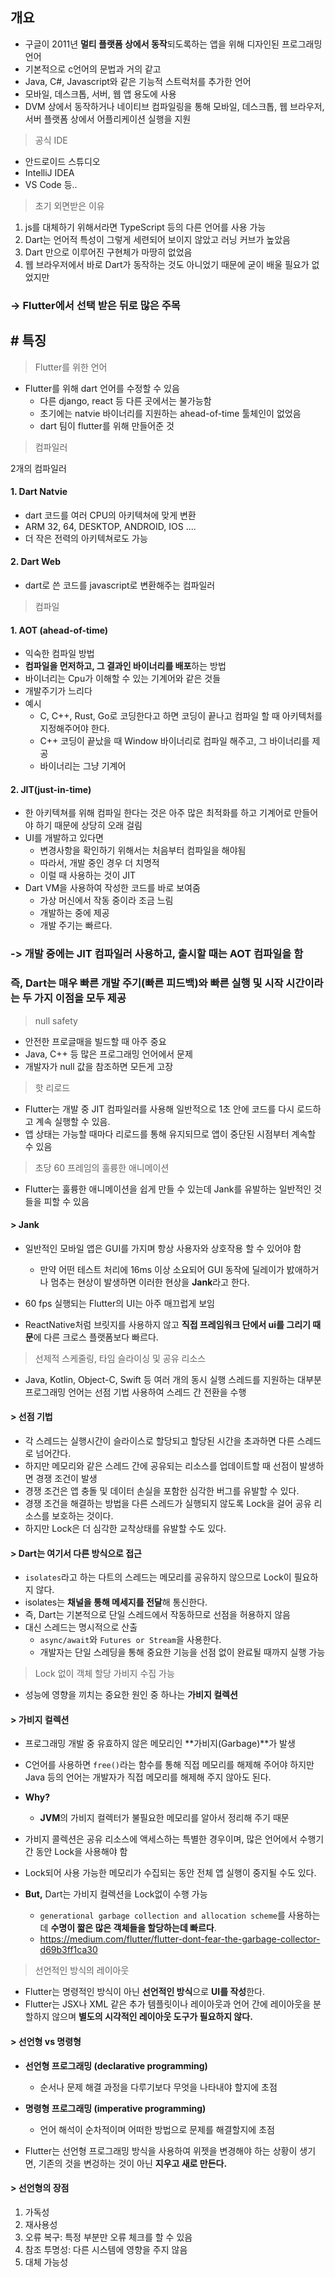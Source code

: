 

## 개요

- 구글이 2011년 **멀티 플랫폼 상에서 동작**되도록하는 앱을 위해 디자인된 프로그래밍 언어
- 기본적으로 c언어의 문법과 거의 같고
- Java, C#, Javascript와 같은 기능적 스트럭처를 추가한 언어
- 모바일, 데스크톱, 서버, 웹 앱 용도에 사용
- DVM 상에서 동작하거나 네이티브 컴파일링을 통해 모바일, 데스크톱, 웹 브라우저, 서버 플랫폼 상에서 어플리케이션 실행을 지원

> 공식 IDE

- 안드로이드 스튜디오
- IntelliJ IDEA
- VS Code 등..


> 초기 외면받은 이유

1. js를 대체하기 위해서라면 TypeScript 등의 다른 언어를 사용 가능
2. Dart는 언어적 특성이 그렇게 세련되어 보이지 않았고 러닝 커브가 높았음
3. Dart 만으로 이루어진 구현체가 마땅히 없었음
4. 웹 브라우저에서 바로 Dart가 동작하는 것도 아니었기 때문에 굳이 배울 필요가 없었지만

### -> Flutter에서 선택 받은 뒤로 많은 주목


## # 특징


> Flutter를 위한 언어

- Flutter를 위해 dart 언어를 수정할 수 있음
	- 다른 django, react 등 다른 곳에서는 불가능함
	- 초기에는 natvie 바이너리를 지원하는 ahead-of-time 툴체인이 없었음
	- dart 팀이 flutter를 위해 만들어준 것


> 컴파일러

2개의 컴파일러

#### 1. Dart Natvie

- dart 코드를 여러 CPU의 아키텍쳐에 맞게 변환
- ARM 32, 64, DESKTOP, ANDROID, IOS ....
- 더 작은 전력의 아키텍쳐로도 가능
	
#### 2. Dart Web

- dart로 쓴 코드를 javascript로 변환해주는 컴파일러


> 컴파일

#### 1. AOT (ahead-of-time)

- 익숙한 컴파일 방법
- **컴파일을 먼저하고, 그 결과인 바이너리를 배포**하는 방법
- 바이너리는 Cpu가 이해할 수 있는 기계어와 같은 것들
- 개발주기가 느리다
- 예시
	- C, C++, Rust, Go로 코딩한다고 하면 코딩이 끝나고 컴파일 할 때 아키텍처를 지정해주어야 한다.
	- C++ 코딩이 끝났을 때 Window 바이너리로 컴파일 해주고, 그 바이너리를 제공
	- 바이너리는 그냥 기계어


#### 2. JIT(just-in-time)

- 한 아키텍쳐를 위해 컴파일 한다는 것은 아주 많은 최적화를 하고 기계어로 만들어야 하기 때문에 상당히 오래 걸림
- UI를 개발하고 있다면 
	- 변경사항을 확인하기 위해서는 처음부터 컴파일을 해야됨
	- 따라서, 개발 중인 경우 더 치명적
	- 이럴 때 사용하는 것이 JIT
- Dart VM을 사용하여 작성한 코드를 바로 보여줌
	- 가상 머신에서 작동 중이라 조금 느림
	- 개발하는 중에 제공
	- 개발 주기는 빠르다.


### -> 개발 중에는 JIT 컴파일러 사용하고, 출시할 때는 AOT 컴파일을 함

### 즉, Dart는 매우 빠른 개발 주기(빠른 피드백)와 빠른 실행 및 시작 시간이라는 두 가지 이점을 모두 제공


> null safety

- 안전한 프로글매을 빌드할 때 아주 중요
- Java, C++ 등 많은 프로그래밍 언어에서 문제
- 개발자가 null 값을 참조하면 모든게 고장


> 핫 리로드

- Flutter는 개발 중 JIT 컴파일러를 사용해 일반적으로 1초 안에 코드를 다시 로드하고 계속 실행할 수 있음.
- 앱 상태는 가능할 때마다 리로드를 통해 유지되므로 앱이 중단된 시점부터 계속할 수 있음


> 초당 60 프레임의 훌륭한 애니메이션

- Flutter는 훌륭한 애니메이션을 쉽게 만들 수 있는데 Jank를 유발하는 일반적인 것들을 피할 수 있음

#### > **Jank**
- 일반적인 모바일 앱은 GUI를 가지며 항상 사용자와 상호작용 할 수 있어야 함
	- 만약 어떤 테스트 처리에 16ms 이상 소요되어 GUI 동작에 딜레이가 밠애하거나 멈추는 현상이 발생하면 이러한 현상을 **Jank**라고 한다.

- 60 fps 실행되는 Flutter의 UI는 아주 매끄럽게 보임
- ReactNative처럼 브릿지를 사용하지 않고 **직접 프레임워크 단에서 ui를 그리기 때문**에 다른 크로스 플랫폼보다 빠르다.


> 선제적 스케줄링, 타임 슬라이싱 및 공유 리소스

- Java, Kotlin, Object-C, Swift 등 여러 개의 동시 실행 스레드를 지원하는 대부분 프로그래밍 언어는 선점 기법 사용하여 스레드 간 전환을 수행

####  > **선점 기법**

- 각 스레드는 실행시간이 슬라이스로 할당되고 할당된 시간을 초과하면 다른 스레드로 넘어간다.
- 하지만 메모리와 같은 스레드 간에 공유되는 리소스를 업데이트할 때 선점이 발생하면 경쟁 조건이 발생
- 경쟁 조건은 앱 충돌 및 데이터 손실을 포함한 심각한 버그를 유발할 수 있다.
- 경쟁 조건을 해결하는 방법을 다른 스레드가 실행되지 않도록 Lock을 걸어 공유 리소스를 보호하는 것이다.
- 하지만 Lock은 더 심각한 교착상태를 유발할 수도 있다.

#### > **Dart는 여기서 다른 방식으로 접근**

- `isolates`라고 하는 다트의 스레드는 메모리를 공유하지 않으므로 Lock이 필요하지 않다.
- isolates는 **채널을 통해 메세지를 전달**해 통신한다.
- 즉, Dart는 기본적으로 단일 스레드에서 작동하므로 선점을 허용하지 않음
- 대신 스레드는 명시적으로 산출
	- `async/await`와 `Futures or Stream`을 사용한다. 
	- 개발자는 단일 스레딩을 통해 중요한 기능을 선점 없이 완료될 때까지 실행 가능


> Lock 없이 객체 할당 가비지 수집 가능

- 성능에 영향을 끼치는 중요한 원인 중 하나는 **가비지 컬렉션**

#### > 가비지 컬렉션

- 프로그래밍 개발 중 유효하지 않은 메모리인 **가비지(Garbage)**가 발생
- C언어를 사용하면 `free()`라는 함수를 통해 직접 메모리를 해제해 주어야 하지만 Java 등의 언어는 개발자가 직접 메모리를 해제해 주지 않아도 된다.
- **Why?**
	- **JVM**의 가비지 컬렉터가 불필요한 메모리를 알아서 정리해 주기 때문

- 가비지 콜렉션은 공유 리소스에 액세스하는 특별한 경우이며, 많은 언어에서 수행기간 동안 Lock을 사용해야 함
- Lock되어 사용 가능한 메모리가 수집되는 동안 전체 앱 실행이 중지될 수도 있다.
- **But,** Dart는 가비지 컬렉션을 Lock없이 수행 가능
	- `generational garbage collection and allocation scheme`를 사용하는데 **수명이 짧은 많은 객체들을 할당하는데 빠르다**.
	- https://medium.com/flutter/flutter-dont-fear-the-garbage-collector-d69b3ff1ca30


> 선언적인 방식의 레이아웃

- Flutter는 명령적인 방식이 아닌 **선언적인 방식**으로 **UI를 작성**한다.
- Flutter는 JSX나 XML 같은 추가 템플릿이나 레이아웃과 언어 간에 레이아웃을 분할하지 않으며 **별도의 시각적인 레이아웃 도구가 필요하지 않다.**

#### > 선언형 vs 명령형

- **선언형 프로그래밍 (declarative programming)**
	- 순서나 문제 해결 과정을 다루기보다 무엇을 나타내야 할지에 초점
- **명령형 프로그래밍 (imperative programming)**
	- 언어 해석이 순차적이며 어떠한 방법으로 문제를 해결할지에 초점

- Flutter는 선언형 프로그래밍 방식을 사용하여 위젯을 변경해야 하는 상황이 생기면, 기존의 것을 변겅하는 것이 아닌 **지우고 새로 만든다.**

#### > 선언형의 장점

1. 가독성
2. 재사용성
3. 오류 복구: 특정 부분만 오류 체크를 할 수 있음
4. 참조 투명성: 다른 시스템에 영향을 주지 않음
5. 대체 가능성

